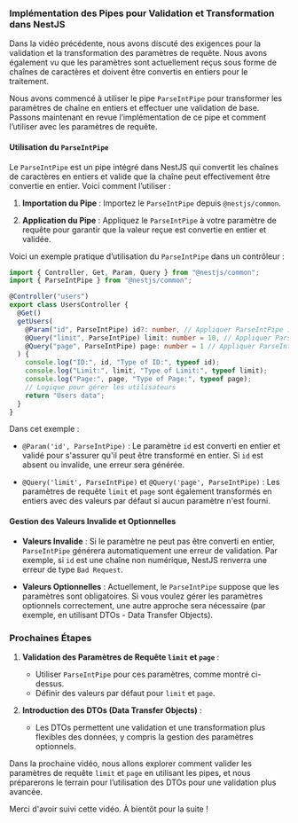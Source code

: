 ### Implémentation des Pipes pour Validation et Transformation dans NestJS

Dans la vidéo précédente, nous avons discuté des exigences pour la validation et la transformation des paramètres de requête. Nous avons également vu que les paramètres sont actuellement reçus sous forme de chaînes de caractères et doivent être convertis en entiers pour le traitement.

Nous avons commencé à utiliser le pipe `ParseIntPipe` pour transformer les paramètres de chaîne en entiers et effectuer une validation de base. Passons maintenant en revue l’implémentation de ce pipe et comment l’utiliser avec les paramètres de requête.

#### Utilisation du `ParseIntPipe`

Le `ParseIntPipe` est un pipe intégré dans NestJS qui convertit les chaînes de caractères en entiers et valide que la chaîne peut effectivement être convertie en entier. Voici comment l’utiliser :

1. **Importation du Pipe** : Importez le `ParseIntPipe` depuis `@nestjs/common`.

2. **Application du Pipe** : Appliquez le `ParseIntPipe` à votre paramètre de requête pour garantir que la valeur reçue est convertie en entier et validée.

Voici un exemple pratique d’utilisation du `ParseIntPipe` dans un contrôleur :

```typescript
import { Controller, Get, Param, Query } from "@nestjs/common";
import { ParseIntPipe } from "@nestjs/common";

@Controller("users")
export class UsersController {
  @Get()
  getUsers(
    @Param("id", ParseIntPipe) id?: number, // Appliquer ParseIntPipe ici
    @Query("limit", ParseIntPipe) limit: number = 10, // Appliquer ParseIntPipe et valeur par défaut
    @Query("page", ParseIntPipe) page: number = 1 // Appliquer ParseIntPipe et valeur par défaut
  ) {
    console.log("ID:", id, "Type of ID:", typeof id);
    console.log("Limit:", limit, "Type of Limit:", typeof limit);
    console.log("Page:", page, "Type of Page:", typeof page);
    // Logique pour gérer les utilisateurs
    return "Users data";
  }
}
```

Dans cet exemple :

- `@Param('id', ParseIntPipe)` : Le paramètre `id` est converti en entier et validé pour s'assurer qu'il peut être transformé en entier. Si `id` est absent ou invalide, une erreur sera générée.

- `@Query('limit', ParseIntPipe)` et `@Query('page', ParseIntPipe)` : Les paramètres de requête `limit` et `page` sont également transformés en entiers avec des valeurs par défaut si aucun paramètre n'est fourni.

#### Gestion des Valeurs Invalide et Optionnelles

- **Valeurs Invalide** : Si le paramètre ne peut pas être converti en entier, `ParseIntPipe` générera automatiquement une erreur de validation. Par exemple, si `id` est une chaîne non numérique, NestJS renverra une erreur de type `Bad Request`.

- **Valeurs Optionnelles** : Actuellement, le `ParseIntPipe` suppose que les paramètres sont obligatoires. Si vous voulez gérer les paramètres optionnels correctement, une autre approche sera nécessaire (par exemple, en utilisant DTOs - Data Transfer Objects).

### Prochaines Étapes

1. **Validation des Paramètres de Requête `limit` et `page`** :

   - Utiliser `ParseIntPipe` pour ces paramètres, comme montré ci-dessus.
   - Définir des valeurs par défaut pour `limit` et `page`.

2. **Introduction des DTOs (Data Transfer Objects)** :
   - Les DTOs permettent une validation et une transformation plus flexibles des données, y compris la gestion des paramètres optionnels.

Dans la prochaine vidéo, nous allons explorer comment valider les paramètres de requête `limit` et `page` en utilisant les pipes, et nous préparerons le terrain pour l’utilisation des DTOs pour une validation plus avancée.

Merci d'avoir suivi cette vidéo. À bientôt pour la suite !
